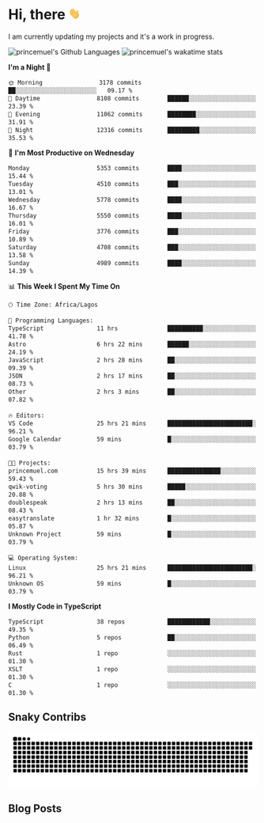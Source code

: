 # Hi, there <img src='/assets/wave.gif' alt='Just saying hello' width='24' height='24' />

<!--
**princemuel/princemuel** is a ✨ _special_ ✨ repository because its `README.md` (this file) appears on your GitHub profile.

Here are some ideas to get you started:

- 🔭 I’m currently working on ...
- 🌱 I’m currently learning ...
- 👯 I’m looking to collaborate on ...
- 🤔 I’m looking for help with ...
- 💬 Ask me about ...
- 📫 How to reach me: ...
- 😄 Pronouns: ...
- ⚡ Fun fact: ...
-->

I am currently updating my projects and it's a work in progress.

![princemuel's Github Languages](https://github-readme-stats.vercel.app/api/top-langs/?username=princemuel&text_color=586069&layout=compact&hide_border=true&title_color=0366d6&count_private=true&include_all_commits=true&theme=tokyonight&show_icons=true)
![princemuel's wakatime stats](https://github-readme-stats.vercel.app/api/wakatime?username=princemuel&text_color=586069&layout=compact&hide_border=true&title_color=0366d6&count_private=true&include_all_commits=true&theme=tokyonight&show_icons=true)

<!--START_SECTION:waka-->
**I'm a Night 🦉** 

```text
🌞 Morning                3178 commits        ██░░░░░░░░░░░░░░░░░░░░░░░   09.17 % 
🌆 Daytime                8108 commits        ██████░░░░░░░░░░░░░░░░░░░   23.39 % 
🌃 Evening                11062 commits       ████████░░░░░░░░░░░░░░░░░   31.91 % 
🌙 Night                  12316 commits       █████████░░░░░░░░░░░░░░░░   35.53 % 
```
📅 **I'm Most Productive on Wednesday** 

```text
Monday                   5353 commits        ████░░░░░░░░░░░░░░░░░░░░░   15.44 % 
Tuesday                  4510 commits        ███░░░░░░░░░░░░░░░░░░░░░░   13.01 % 
Wednesday                5778 commits        ████░░░░░░░░░░░░░░░░░░░░░   16.67 % 
Thursday                 5550 commits        ████░░░░░░░░░░░░░░░░░░░░░   16.01 % 
Friday                   3776 commits        ███░░░░░░░░░░░░░░░░░░░░░░   10.89 % 
Saturday                 4708 commits        ███░░░░░░░░░░░░░░░░░░░░░░   13.58 % 
Sunday                   4989 commits        ████░░░░░░░░░░░░░░░░░░░░░   14.39 % 
```


📊 **This Week I Spent My Time On** 

```text
🕑︎ Time Zone: Africa/Lagos

💬 Programming Languages: 
TypeScript               11 hrs              ██████████░░░░░░░░░░░░░░░   41.78 % 
Astro                    6 hrs 22 mins       ██████░░░░░░░░░░░░░░░░░░░   24.19 % 
JavaScript               2 hrs 28 mins       ██░░░░░░░░░░░░░░░░░░░░░░░   09.39 % 
JSON                     2 hrs 17 mins       ██░░░░░░░░░░░░░░░░░░░░░░░   08.73 % 
Other                    2 hrs 3 mins        ██░░░░░░░░░░░░░░░░░░░░░░░   07.82 % 

🔥 Editors: 
VS Code                  25 hrs 21 mins      ████████████████████████░   96.21 % 
Google Calendar          59 mins             █░░░░░░░░░░░░░░░░░░░░░░░░   03.79 % 

🐱‍💻 Projects: 
princemuel.com           15 hrs 39 mins      ███████████████░░░░░░░░░░   59.43 % 
qwik-voting              5 hrs 30 mins       █████░░░░░░░░░░░░░░░░░░░░   20.88 % 
doublespeak              2 hrs 13 mins       ██░░░░░░░░░░░░░░░░░░░░░░░   08.43 % 
easytranslate            1 hr 32 mins        █░░░░░░░░░░░░░░░░░░░░░░░░   05.87 % 
Unknown Project          59 mins             █░░░░░░░░░░░░░░░░░░░░░░░░   03.79 % 

💻 Operating System: 
Linux                    25 hrs 21 mins      ████████████████████████░   96.21 % 
Unknown OS               59 mins             █░░░░░░░░░░░░░░░░░░░░░░░░   03.79 % 
```

**I Mostly Code in TypeScript** 

```text
TypeScript               38 repos            ████████████░░░░░░░░░░░░░   49.35 % 
Python                   5 repos             ██░░░░░░░░░░░░░░░░░░░░░░░   06.49 % 
Rust                     1 repo              ░░░░░░░░░░░░░░░░░░░░░░░░░   01.30 % 
XSLT                     1 repo              ░░░░░░░░░░░░░░░░░░░░░░░░░   01.30 % 
C                        1 repo              ░░░░░░░░░░░░░░░░░░░░░░░░░   01.30 % 
```




<!--END_SECTION:waka-->

## Snaky Contribs

<img src='/assets/github-snake-dark.svg' alt='Snaky Contributions' />

## Blog Posts

<!-- BLOG-POST-LIST:START -->
<!-- BLOG-POST-LIST:END -->
